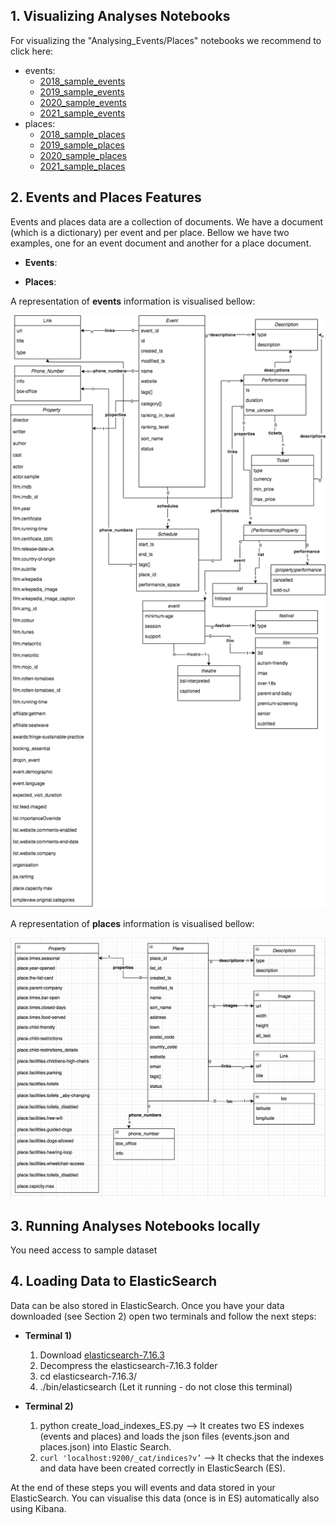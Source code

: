 ## 1. Visualizing Analyses Notebooks
For visualizing the "Analysing_Events/Places" notebooks we recommend to click here:
  - events:
	- [2018_sample_events](https://rosafilgueira.github.io/Exploring_TheList_Data/mining_LIST_2018_2021_data/html_visualizations/Analysing_Events_sample_20180501.html) 
	- [2019_sample_events](https://rosafilgueira.github.io/Exploring_TheList_Data/mining_LIST_2018_2021_data/html_visualizations/Analysing_Events_sample_20190501.html) 
	- [2020_sample_events](https://rosafilgueira.github.io/Exploring_TheList_Data/mining_LIST_2018_2021_data/html_visualizations/Analysing_Events_sample_20200501.html) 
	- [2021_sample_events](https://rosafilgueira.github.io/Exploring_TheList_Data/mining_LIST_2018_2021_data/html_visualizations/Analysing_Events_sample_20210501.html) 
  - places:
	- [2018_sample_places](https://rosafilgueira.github.io/Exploring_TheList_Data/mining_LIST_2018_2021_data/html_visualizations/Analysing_Places_sample_20180501.html) 
	- [2019_sample_places](https://rosafilgueira.github.io/Exploring_TheList_Data/mining_LIST_2018_2021_data/html_visualizations/Analysing_Places_sample_20190501.html) 
	- [2020_sample_places](https://rosafilgueira.github.io/Exploring_TheList_Data/mining_LIST_2018_2021_data/html_visualizations/Analysing_Places_sample_20100501.html) 
	- [2021_sample_places](https://rosafilgueira.github.io/Exploring_TheList_Data/mining_LIST_2018_2021_data/html_visualizations/Analysing_Places_sample_20210501.html) 


## 2. Events and Places Features

Events and places data are a collection of documents. We have a document (which is a dictionary) per event and per place.
Bellow we have two examples, one for an event document and another for a place document. 

- **Events**: 

- **Places**:


A representation of **events** information is visualised  bellow:

<img width="1121" alt="events_classes" src="./events_classes.png">

A representation of **places** information is visualised bellow:

<img width="1121" alt="places_classes" src="./places_classes.png">

## 3. Running Analyses Notebooks locally

You need access to sample dataset 

## 4. Loading Data to ElasticSearch

Data can be also stored in ElasticSearch. Once you have your data downloaded (see Section 2) open two terminals and follow the next steps:
- **Terminal 1)**
  1. Download [elasticsearch-7.16.3](https://www.elastic.co/downloads/elasticsearch)
  2. Decompress the elasticsearch-7.16.3 folder
  3. cd elasticsearch-7.16.3/
  4. ./bin/elasticsearch 
  (Let it running - do not close this terminal)

- **Terminal  2)**
   1. python create_load_indexes_ES.py  —> It creates two ES indexes (events and places) and loads the json files (events.json and places.json) into Elastic Search. 
   2. ``` curl 'localhost:9200/_cat/indices?v’ ``` —> It checks that the indexes and data have been created correctly in ElasticSearch (ES).

At the end of these steps you will events and data stored in your ElasticSearch. You can visualise this data (once is in ES) automatically also using Kibana. 

